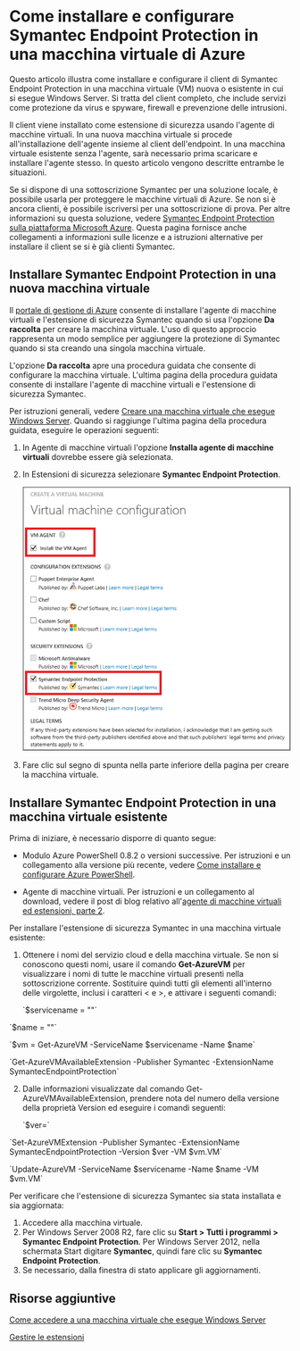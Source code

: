 <properties 
	pageTitle="Come installare e configurare Symantec Endpoint Protection in una macchina virtuale di Azure" 
	description="Descrive come installare e configurare Symantec Endpoint Protection in una macchina virtuale in Azure." 
	services="virtual-machines" 
	documentationCenter="" 
	authors="KBDAzure" 
	manager="timlt" 
	editor=""/>

<tags 
	ms.service="virtual-machines" 
	ms.workload="infrastructure-services" 
	ms.tgt_pltfrm="vm-multiple" 
	ms.devlang="na" 
	ms.topic="article" 
	ms.date="1/26/2015" 
	ms.author="kathydav"/>

# Come installare e configurare Symantec Endpoint Protection in una macchina virtuale di Azure

Questo articolo illustra come installare e configurare il client di Symantec Endpoint Protection in una macchina virtuale (VM) nuova o esistente in cui si esegue Windows Server. Si tratta del client completo, che include servizi come protezione da virus e spyware, firewall e prevenzione delle intrusioni. 

Il client viene installato come estensione di sicurezza usando l'agente di macchine virtuali. In una nuova macchina virtuale si procede all'installazione dell'agente insieme al client dell'endpoint. In una macchina virtuale esistente senza l'agente, sarà necessario prima scaricare e installare l'agente stesso. In questo articolo vengono descritte entrambe le situazioni.

Se si dispone di una sottoscrizione Symantec per una soluzione locale, è possibile usarla per proteggere le macchine virtuali di Azure. Se non si è ancora clienti, è possibile iscriversi per una sottoscrizione di prova. Per altre informazioni su questa soluzione, vedere [Symantec Endpoint Protection sulla piattaforma Microsoft Azure](http://go.microsoft.com/fwlink/p/?LinkId=403942). Questa pagina fornisce anche collegamenti a informazioni sulle licenze e a istruzioni alternative per installare il client se si è già clienti Symantec.

## Installare Symantec Endpoint Protection in una nuova macchina virtuale

Il [portale di gestione di Azure](http://manage.windowsazure.com) consente di installare l'agente di macchine virtuali e l'estensione di sicurezza Symantec quando si usa l'opzione **Da raccolta** per creare la macchina virtuale. L'uso di questo approccio rappresenta un modo semplice per aggiungere la protezione di Symantec quando si sta creando una singola macchina virtuale. 

L'opzione **Da raccolta** apre una procedura guidata che consente di configurare la macchina virtuale. L'ultima pagina della procedura guidata consente di installare l'agente di macchine virtuali e l'estensione di sicurezza Symantec. 

Per istruzioni generali, vedere [Creare una macchina virtuale che esegue Windows Server](http://go.microsoft.com/fwlink/p/?LinkId=403943). Quando si raggiunge l'ultima pagina della procedura guidata, eseguire le operazioni seguenti:

1.	In Agente di macchine virtuali l'opzione **Installa agente di macchine virtuali** dovrebbe essere già selezionata.

2.	In Estensioni di sicurezza selezionare **Symantec Endpoint Protection**.


	![Install the VM Agent and the Endpoint Protection Client](./media/virtual-machines-install-symantec/InstallVMAgentandSymantec.png)

3.	Fare clic sul segno di spunta nella parte inferiore della pagina per creare la macchina virtuale.

## Installare Symantec Endpoint Protection in una macchina virtuale esistente

Prima di iniziare, è necessario disporre di quanto segue:

- Modulo Azure PowerShell 0.8.2 o versioni successive. Per istruzioni e un collegamento alla versione più recente, vedere [Come installare e configurare Azure PowerShell](http://go.microsoft.com/fwlink/p/?LinkId=320552).  

- Agente di macchine virtuali. Per istruzioni e un collegamento al download, vedere il post di blog relativo all'[agente di macchine virtuali ed estensioni, parte 2](http://go.microsoft.com/fwlink/p/?LinkId=403947).

Per installare l'estensione di sicurezza Symantec in una macchina virtuale esistente:

1.	Ottenere i nomi del servizio cloud e della macchina virtuale. Se non si conoscono questi nomi, usare il comando **Get-AzureVM** per visualizzare i nomi di tutte le macchine virtuali presenti nella sottoscrizione corrente. Sostituire quindi tutti gli elementi all'interno delle virgolette, inclusi i caratteri < e >, e attivare i seguenti comandi:

	<p>`$servicename = "<YourServiceName>"`
<p>`$name = "<YourVmName>"`
<p>`$vm = Get-AzureVM -ServiceName $servicename -Name $name`
<p>`Get-AzureVMAvailableExtension -Publisher Symantec -ExtensionName SymantecEndpointProtection`

2.	Dalle informazioni visualizzate dal comando Get-AzureVMAvailableExtension, prendere nota del numero della versione della proprietà Version ed eseguire i comandi seguenti:

	<p>`$ver=<version number from the Version property>`
<p>`Set-AzureVMExtension -Publisher Symantec -ExtensionName SymantecEndpointProtection -Version $ver -VM $vm.VM`
<p>`Update-AzureVM -ServiceName $servicename -Name $name -VM $vm.VM`

Per verificare che l'estensione di sicurezza Symantec sia stata installata e sia aggiornata:

1.	Accedere alla macchina virtuale.
2.	Per Windows Server 2008 R2, fare clic su **Start > Tutti i programmi > Symantec Endpoint Protection**. Per Windows Server 2012, nella schermata Start digitare **Symantec**, quindi fare clic su **Symantec Endpoint Protection**.
3.	Se necessario, dalla finestra di stato applicare gli aggiornamenti.

## Risorse aggiuntive
[Come accedere a una macchina virtuale che esegue Windows Server]

[Gestire le estensioni]

<!--Link references-->
[Come accedere a una macchina virtuale che esegue Windows Server]: ../virtual-machines-log-on-windows-server/

[Gestire le estensioni]: http://go.microsoft.com/fwlink/p/?linkid=390493&clcid=0x409


<!--HONumber=45--> 
